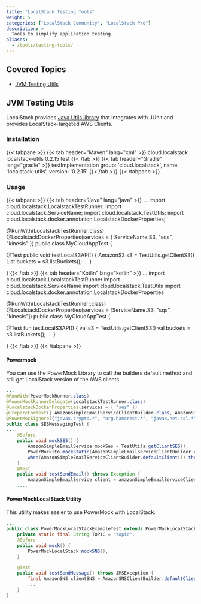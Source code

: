 ```yaml
---
title: "LocalStack Testing Tools"
weight: 5
categories: ["LocalStack Community", "LocalStack Pro"]
description: >
  Tools to simplify application testing
aliases:
  - /tools/testing-tools/
---
```


## Covered Topics

* [JVM Testing Utils](#jvm-testing-utils)

## JVM Testing Utils

LocalStack provides [Java Utils library](https://github.com/localstack/localstack-java-utils)
that integrates with JUnit and provides LocalStack-targeted AWS Clients.

### Installation

{{< tabpane >}}
{{< tab header="Maven" lang="xml" >}}
<dependency>
    <groupId>cloud.localstack</groupId>
    <artifactId>localstack-utils</artifactId>
    <version>0.2.15</version>
    <scope>test</scope>
</dependency>
{{< /tab >}}
{{< tab header="Gradle" lang="gradle" >}}
testImplementation group: 'cloud.localstack', name: 'localstack-utils', version: '0.2.15'
{{< /tab >}}
{{< /tabpane >}}

### Usage

{{< tabpane >}}
{{< tab header="Java" lang="java" >}}
...
import cloud.localstack.LocalstackTestRunner;
import cloud.localstack.ServiceName;
import cloud.localstack.TestUtils;
import cloud.localstack.docker.annotation.LocalstackDockerProperties;

@RunWith(LocalstackTestRunner.class)
@LocalstackDockerProperties(services = { ServiceName.S3, "sqs", "kinesis" })
public class MyCloudAppTest {

  @Test
  public void testLocalS3API() {
    AmazonS3 s3 = TestUtils.getClientS3()
    List<Bucket> buckets = s3.listBuckets();
    ...
  }

}
{{< /tab >}}
{{< tab header="Kotlin" lang="kotlin" >}}
...
import cloud.localstack.LocalstackTestRunner
import cloud.localstack.ServiceName
import cloud.localstack.TestUtils
import cloud.localstack.docker.annotation.LocalstackDockerProperties

@RunWith(LocalstackTestRunner::class)
@LocalstackDockerProperties(services = [ServiceName.S3, "sqs", "kinesis"])
public class MyCloudAppTest {

  @Test
  fun testLocalS3API() {
    val s3 = TestUtils.getClientS3()
    val buckets = s3.listBuckets();
    ...
  }

}
{{< /tab >}}
{{< /tabpane >}}

#### Powermock

You can use the PowerMock Library to call the builders default method and still get LocalStack version of the AWS clients.

```java
...
@RunWith(PowerMockRunner.class)
@PowerMockRunnerDelegate(LocalstackTestRunner.class)
@LocalstackDockerProperties(services = { "ses" })
@PrepareForTest({ AmazonSimpleEmailServiceClientBuilder.class, AmazonSimpleEmailServiceAsyncClientBuilder.class })
@PowerMockIgnore({"javax.crypto.*", "org.hamcrest.*", "javax.net.ssl.*", "com.sun.org.apache.xerces.*", "javax.xml.*", "org.xml.*", "javax.management.*", "javax.security.*", "org.w3c.*"})
public class SESMessagingTest {
....
    @Before
    public void mockSES() {
        AmazonSimpleEmailService mockSes = TestUtils.getClientSES();
        PowerMockito.mockStatic(AmazonSimpleEmailServiceClientBuilder.class);
        when(AmazonSimpleEmailServiceClientBuilder.defaultClient()).thenReturn(mockSes);
    }
    @Test
    public void testSendEmail() throws Exception {
        AmazonSimpleEmailService client = amazonSimpleEmailServiceClientBuilder.defaultClient();
    ....
```

#### PowerMockLocalStack Utility

This utility makes easier to use PowerMock with LocalStack.

```java
...
public class PowerMockLocalStackExampleTest extends PowerMockLocalStack{
    private static final String TOPIC = "topic";
    @Before
    public void mock() {
        PowerMockLocalStack.mockSNS();
    }

    @Test
    public void testSendMessage() throws JMSException {
        final AmazonSNS clientSNS = AmazonSNSClientBuilder.defaultClient();
        ...
    }
}
```
